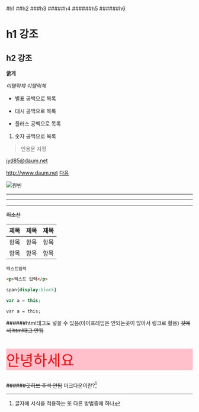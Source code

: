 
#h1
##h2
###h3
#####h4
######h5
######h6


h1 강조
======

h2 강조
---------


**굵게**


_이탤릭체_
*이탤릭체*


* 별표 공백으로 목록
- 대시 공백으로 목록
+ 플러스 공백으로 목록
1. 숫자 공백으로 목록


>인용문 지정


<jyd85@daum.net>

<http://www.daum.net>
[다음](http://www.daum.net)


![원빈](http://img.ezmember.co.kr/cache/board/2011/12/13/05d64e6d724a20de8ad7a675d670bd3a.jpg)


---
***
___


~~취소선~~


제목|제목|제목
---|---|---
항목|항목|항목
항목|항목|항목


```
텍스트입력
```

```html
<p>텍스트 입력</p>
```

```css
span{display:block}
```

```js
var a = this;
```

`var a = this;`


######html태그도 넣을 수 있음(아이프레임은 안되는곳이 많아서 링크로 활용) ~~깃에서 html태그 안됨~~
<p style="font-size:40px;color:red;background-color:pink;margin-bottom:30px">안녕하세요</p>


~~######깃허브 주석 안됨~~
마크다운이란?[^1]
[^1]: 글자에 서식을 적용하는 또 다른 방법중에 하나


